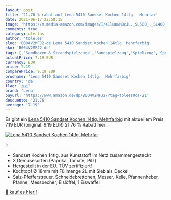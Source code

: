 ```yaml
---
layout: post
title: '21.76 % rabat auf Lena 5410 Sandset Kochen 14tlg.  Mehrfar'
date: 2021-06-17 22:58:15
image: 'https://m.media-amazon.com/images/I/41lunwMOcJL._SL500_._SL400_.jpg'
comments: true
category: ofertas
author: 'tole.es'
slug: 'B004V2MFJ2-de Lena 5410 Sandset Kochen 14tlg. Mehrfarbig'
sku: 'B004V2MFJ2-de'
tags: [ 'Sandboxen & Strandspielzeuge','Sandspielzeug','Spielzeug','Sport & Outdoor','lena', ]
actualPrice: 7.19 EUR
currency: EUR
price: 7.19
comparePrice: 9.19 EUR
prodname: 'Lena 5410 Sandset Kochen 14tlg.  Mehrfarbig'
country: 'de'
flag: '🇩🇪'
brand: 'Lena'
buyurl: 'https://www.amazon.de/dp/B004V2MFJ2/?tag=tolees0ca-21'
descuento: '21.76'
average: '7.19'
---
```


Es gibt ein [Lena 5410 Sandset Kochen 14tlg.  Mehrfarbig](https://www.amazon.de/dp/B004V2MFJ2/?tag=tolees0ca-21) mit aktuellem Preis 7.19 EUR (original: 9.19 EUR) 21.76 % Rabatt hier:

[![Lena 5410 Sandset Kochen 14tlg.  Mehrfar](https://m.media-amazon.com/images/I/41lunwMOcJL._SL500_._SL400_.jpg)](https://www.amazon.de/dp/B004V2MFJ2/?tag=tolees0ca-21)

ℹ️:

- Sandset Kochen 14tlg. aus Kunststoff im Netz zusammengesteckt
- 3 Gemüsesorten (Paprika, Tomate, Pilz)
- Hergestellt in der EU. TÜV zertifiziert!
- Kochtopf Ø 18mm mit Füllmenge 2L mit Sieb als Deckel
- Salz-Pfefferstreuer, Schneidebrettchen, Messer, Kelle, Pfannenheber, Pfanne, Messbecher, Eislöffel, 1 Eiswaffel

[🛒 kauf es hier!!](https://www.amazon.de/dp/B004V2MFJ2/?tag=tolees0ca-21)
